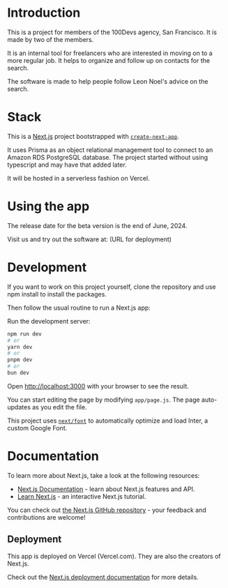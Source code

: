 # Introduction
This is a project for members of the 100Devs agency, San Francisco. It is made by two of the members.

It is an internal tool for freelancers who are interested in moving on to a more regular job. It helps to organize and follow up on contacts for the search.

The software is made to help people follow Leon Noel's advice on the search.

# Stack
This is a [Next.js](https://nextjs.org/) project bootstrapped with [`create-next-app`](https://github.com/vercel/next.js/tree/canary/packages/create-next-app).

It uses Prisma as an object relational management tool to connect to an Amazon RDS PostgreSQL database. The project started without using typescript and may have that added later. 

It will be hosted in a serverless fashion on Vercel. 

# Using the app

The release date for the beta version is the end of June, 2024.

Visit us and try out the software at:
(URL for deployment)
# Development

If you want to work on this project yourself, clone the repository and use npm install to install the packages. 

Then follow the usual routine to run a Next.js app:

Run the development server:
```bash
npm run dev
# or
yarn dev
# or
pnpm dev
# or
bun dev
```

Open [http://localhost:3000](http://localhost:3000) with your browser to see the result.

You can start editing the page by modifying `app/page.js`. The page auto-updates as you edit the file.

This project uses [`next/font`](https://nextjs.org/docs/basic-features/font-optimization) to automatically optimize and load Inter, a custom Google Font.

# Documentation

To learn more about Next.js, take a look at the following resources:

- [Next.js Documentation](https://nextjs.org/docs) - learn about Next.js features and API.
- [Learn Next.js](https://nextjs.org/learn) - an interactive Next.js tutorial.

You can check out [the Next.js GitHub repository](https://github.com/vercel/next.js/) - your feedback and contributions are welcome!

## Deployment

This app is deployed on Vercel (Vercel.com). They are also the creators of Next.js.

Check out the [Next.js deployment documentation](https://nextjs.org/docs/deployment) for more details.

